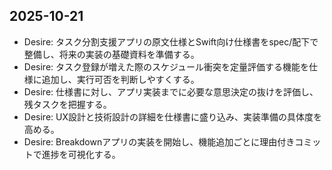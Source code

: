 ## 2025-10-21
- Desire: タスク分割支援アプリの原文仕様とSwift向け仕様書をspec/配下で整備し、将来の実装の基礎資料を準備する。
- Desire: タスク登録が増えた際のスケジュール衝突を定量評価する機能を仕様に追加し、実行可否を判断しやすくする。
- Desire: 仕様書に対し、アプリ実装までに必要な意思決定の抜けを評価し、残タスクを把握する。
- Desire: UX設計と技術設計の詳細を仕様書に盛り込み、実装準備の具体度を高める。
- Desire: Breakdownアプリの実装を開始し、機能追加ごとに理由付きコミットで進捗を可視化する。

